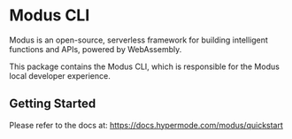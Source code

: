 # Modus CLI

Modus is an open-source, serverless framework for building intelligent functions and APIs, powered by WebAssembly.

This package contains the Modus CLI, which is responsible for the Modus local developer experience.

## Getting Started

Please refer to the docs at:  https://docs.hypermode.com/modus/quickstart
